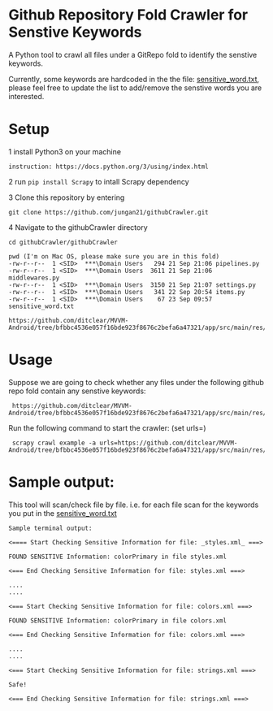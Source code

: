 
# Github Repository Fold Crawler for Senstive Keywords

A Python tool to crawl all files under a GitRepo fold to identify the senstive keywords.

Currently, some keywords are hardcoded in the the file: [sensitive_word.txt](githubCrawler/sensitive_word.txt), please feel free to update the list to add/remove the senstive words you are interested.

# Setup

1 install Python3 on your machine

    instruction: https://docs.python.org/3/using/index.html
    
2 run `pip install Scrapy` to intall Scrapy dependency

3 Clone this repository by entering

    git clone https://github.com/jungan21/githubCrawler.git

4 Navigate to the githubCrawler directory

    cd githubCrawler/githubCrawler
    
    pwd (I'm on Mac OS, please make sure you are in this fold)
    -rw-r--r--  1 <SID>  ***\Domain Users   294 21 Sep 21:06 pipelines.py
    -rw-r--r--  1 <SID>  ***\Domain Users  3611 21 Sep 21:06 middlewares.py
    -rw-r--r--  1 <SID>  ***\Domain Users  3150 21 Sep 21:07 settings.py
    -rw-r--r--  1 <SID>  ***\Domain Users   341 22 Sep 20:54 items.py
    -rw-r--r--  1 <SID>  ***\Domain Users    67 23 Sep 09:57 sensitive_word.txt

    https://github.com/ditclear/MVVM-Android/tree/bfbbc4536e057f16bde923f8676c2befa6a47321/app/src/main/res/values

# Usage

Suppose we are going to check whether any files under the following github repo fold contain any senstive keywords: 
      
     https://github.com/ditclear/MVVM-Android/tree/bfbbc4536e057f16bde923f8676c2befa6a47321/app/src/main/res/values

Run the following command to start the crawler: (set urls=<link to the github repo fold>)

     scrapy crawl example -a urls=https://github.com/ditclear/MVVM-Android/tree/bfbbc4536e057f16bde923f8676c2befa6a47321/app/src/main/res/values


# Sample output:

This tool will scan/check file by file. i.e. for each file scan for the keywords you put in the [sensitive_word.txt](githubCrawler/sensitive_word.txt)

    Sample terminal output:

    <==== Start Checking Sensitive Information for file: _styles.xml_ ===>

    FOUND SENSITIVE Information: colorPrimary in file styles.xml

    <=== End Checking Sensitive Information for file: styles.xml ===>

    ....
    ....

    <=== Start Checking Sensitive Information for file: colors.xml ===>

    FOUND SENSITIVE Information: colorPrimary in file colors.xml

    <=== End Checking Sensitive Information for file: colors.xml ===>

    ....
    ....
    
    <=== Start Checking Sensitive Information for file: strings.xml ===>

    Safe!

    <=== End Checking Sensitive Information for file: strings.xml ===>
